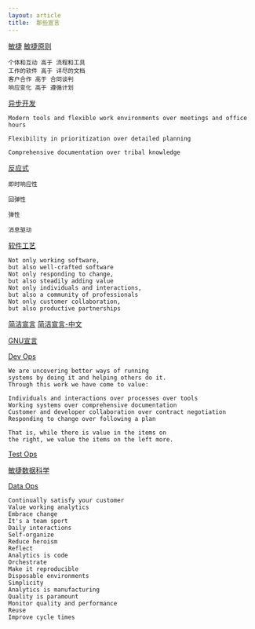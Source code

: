 ```yaml
---
layout: article
title:  那些宣言
---
```


[敏捷](https://agilemanifesto.org/iso/zhchs/manifesto.html)
[敏捷原则](https://agilemanifesto.org/iso/zhchs/principles.html)

```
个体和互动 高于 流程和工具
工作的软件 高于 详尽的文档
客户合作 高于 合同谈判
响应变化 高于 遵循计划
```

[异步开发](http://asyncmanifesto.org/)

```
Modern tools and flexible work environments over meetings and office hours

Flexibility in prioritization over detailed planning

Comprehensive documentation over tribal knowledge
```

[反应式](https://www.reactivemanifesto.org/zh-CN)

```
即时响应性

回弹性

弹性

消息驱动
```

[软件工艺](http://manifesto.softwarecraftsmanship.org/)

```
Not only working software,
but also well-crafted software
Not only responding to change,
but also steadily adding value
Not only individuals and interactions,
but also a community of professionals
Not only customer collaboration,
but also productive partnerships
```


[简洁宣言](https://www.infoq.com/articles/simplicity-manifesto-development/)
[简洁宣言-中文](https://www.infoq.cn/article/0IVSLVsv5NXqX9*LE39x)

[GNU宣言](https://www.gnu.org/gnu/manifesto.zh-cn.html)

[Dev Ops](https://theagileadmin.com/2010/10/15/a-devops-manifesto/)

```
We are uncovering better ways of running
systems by doing it and helping others do it.
Through this work we have come to value:

Individuals and interactions over processes over tools
Working systems over comprehensive documentation
Customer and developer collaboration over contract negotiation
Responding to change over following a plan

That is, while there is value in the items on
the right, we value the items on the left more.
```


[Test Ops](http://literature.cdn.keysight.com/litweb/pdf/5992-3771CHCN.pdf)

[敏捷数据科学](https://www.oreilly.com/radar/a-manifesto-for-agile-data-science/)

[Data Ops](https://www.dataopsmanifesto.org/)

```
Continually satisfy your customer
Value working analytics
Embrace change
It's a team sport
Daily interactions
Self-organize
Reduce heroism
Reflect
Analytics is code
Orchestrate
Make it reproducible
Disposable environments
Simplicity
Analytics is manufacturing
Quality is paramount
Monitor quality and performance
Reuse
Improve cycle times
```